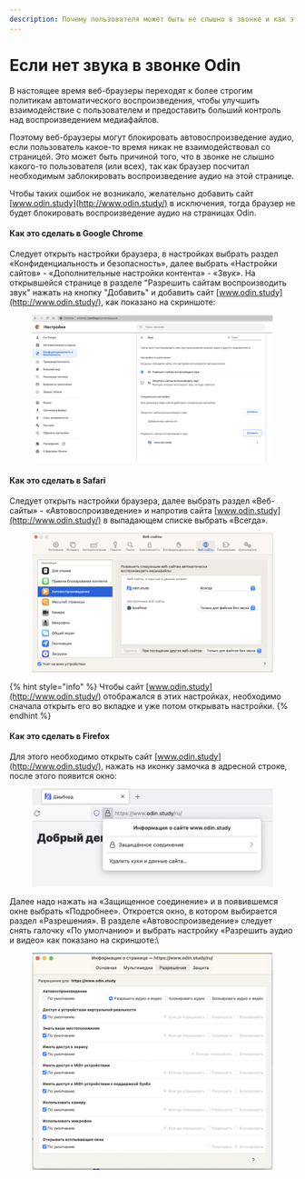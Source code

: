 ```yaml
---
description: Почему пользователя может быть не слышно в звонке и как это исправить
---
```


# Если нет звука в звонке Odin

В настоящее время веб-браузеры переходят к более строгим политикам автоматического воспроизведения, чтобы улучшить взаимодействие с пользователем и предоставить больший контроль над воспроизведением медиафайлов.

Поэтому веб-браузеры могут блокировать автовоспроизведение аудио, если пользователь какое-то время никак не взаимодействовал со страницей. Это может быть причиной того, что в звонке не слышно какого-то пользователя (или всех), так как браузер посчитал необходимым заблокировать воспроизведение аудио на этой странице.

Чтобы таких ошибок не возникало, желательно добавить сайт [www.odin.study](http://www.odin.study/) в исключения, тогда браузер не будет блокировать воспроизведение аудио на страницах Odin.

#### Как это сделать в Google Chrome

Следует открыть настройки браузера, в настройках выбрать раздел «Конфиденциальность и безопасность», далее выбрать «Настройки сайтов» - «Дополнительные настройки контента» - «Звук». На открывшейся странице в разделе "Разрешить сайтам воспроизводить звук" нажать на кнопку "Добавить" и добавить сайт [www.odin.study](http://www.odin.study/), как показано на скриншоте:

<figure><img src="../../.gitbook/assets/image (710).png" alt=""><figcaption></figcaption></figure>

#### Как это сделать в Safari

Следует открыть настройки браузера, далее выбрать раздел «Веб-сайты» - «Автовоспроизведение» и напротив сайта [www.odin.study](http://www.odin.study/) в выпадающем списке выбрать «Всегда».&#x20;

<figure><img src="../../.gitbook/assets/image (428).png" alt=""><figcaption></figcaption></figure>

{% hint style="info" %}
Чтобы сайт [www.odin.study](http://www.odin.study/) отображался в этих настройках, необходимо сначала открыть его во вкладке и уже потом открывать настройки.
{% endhint %}

#### Как это сделать в Firefox

Для этого необходимо открыть сайт [www.odin.study](http://www.odin.study/), нажать на иконку замочка в адресной строке, после этого появится окно:

<figure><img src="../../.gitbook/assets/image (385).png" alt=""><figcaption></figcaption></figure>

Далее надо нажать на «Защищенное соединение» и в появившемся окне выбрать «Подробнее». Откроется окно, в котором выбирается раздел «Разрешения». В разделе «Автовоспроизведение» следует снять галочку «По умолчанию» и выбрать настройку «Разрешить аудио и видео» как показано на скриншоте:\


<figure><img src="../../.gitbook/assets/image (725).png" alt=""><figcaption></figcaption></figure>
